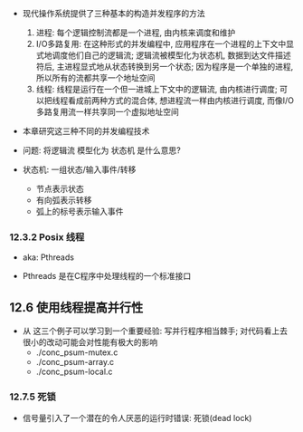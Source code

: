 + 现代操作系统提供了三种基本的构造并发程序的方法
    1. 进程: 每个逻辑控制流都是一个进程, 由内核来调度和维护
    2. I/O多路复用: 在这种形式的并发编程中, 应用程序在一个进程的上下文中显式地调度他们自己的逻辑流; 逻辑流被模型化为状态机, 数据到达文件描述符后, 主进程显式地从状态转换到另一个状态; 因为程序是一个单独的进程, 所以所有的流都共享一个地址空间
    3. 线程: 线程是运行在一个但一进城上下文中的逻辑流, 由内核进行调度; 可以把线程看成前两种方式的混合体, 想进程流一样由内核进行调度, 而像I/O多路复用流一样共享同一个虚拟地址空间

+ 本章研究这三种不同的并发编程技术

+ 问题: 将逻辑流 模型化为 状态机 是什么意思?

+ 状态机: 一组状态/输入事件/转移
    + 节点表示状态
    + 有向弧表示转移
    + 弧上的标号表示输入事件

### 12.3.2 Posix 线程

+ aka: Pthreads

+ Pthreads 是在C程序中处理线程的一个标准接口

## 12.6 使用线程提高并行性

+ 从 这三个例子可以学习到一个重要经验: 写并行程序相当棘手; 对代码看上去很小的改动可能会对性能有极大的影响
    + ./conc_psum-mutex.c
    + ./conc_psum-array.c
    + ./conc_psum-local.c

### 12.7.5 死锁

+ 信号量引入了一个潜在的令人厌恶的运行时错误: 死锁(dead lock)
